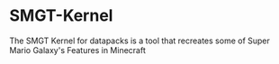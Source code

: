 # SMGT-Kernel
The SMGT Kernel for datapacks is a tool that recreates some of Super Mario Galaxy's Features in Minecraft
